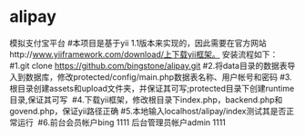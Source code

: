 # alipay
模拟支付宝平台
#本项目是基于yii 1.1版本来实现的，因此需要在官方网站http://www.yiiframework.com/download/上下载yii框架。
安装流程如下：
#1.git clone https://github.com/bingstone/alipay.git
#2.将data目录的数据表导入到数据库，修改protected/config/main.php数据表名称、用户帐号和密码
#3.根目录创建assets和upload文件夹，并保证其可写;protected目录下创建runtime目录,保证其可写 
#4.下载yii框架，修改根目录下index.php，backend.php和govend.php，保证yii路径正确
#5.本地输入localhost/alipay/index测试其是否正常运行 
#6.前台会员帐户bing 1111 后台管理员帐户admin 1111

